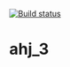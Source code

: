 [![Build status](https://ci.appveyor.com/api/projects/status/ql8fvk9ggmj841kl?svg=true)](https://ci.appveyor.com/project/gordov-andrey/ahj-3)

# ahj_3
